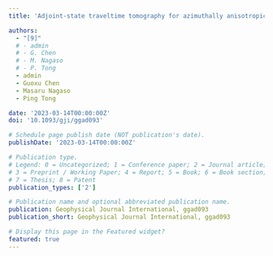 ```yaml
---
title: 'Adjoint-state traveltime tomography for azimuthally anisotropic media in spherical coordinates'

authors:
  - "[9]"
  # - admin
  # - G. Chen
  # - M. Nagaso
  # - P. Tong
  - admin
  - Guoxu Chen
  - Masaru Nagaso
  - Ping Tong

date: '2023-03-14T00:00:00Z'
doi: '10.1093/gji/ggad093'

# Schedule page publish date (NOT publication's date).
publishDate: '2023-03-14T00:00:00Z'

# Publication type.
# Legend: 0 = Uncategorized; 1 = Conference paper; 2 = Journal article;
# 3 = Preprint / Working Paper; 4 = Report; 5 = Book; 6 = Book section;
# 7 = Thesis; 8 = Patent
publication_types: ['2']

# Publication name and optional abbreviated publication name.
publication: Geophysical Journal International, ggad093
publication_short: Geophysical Journal International, ggad093

# Display this page in the Featured widget?
featured: true
---
```

